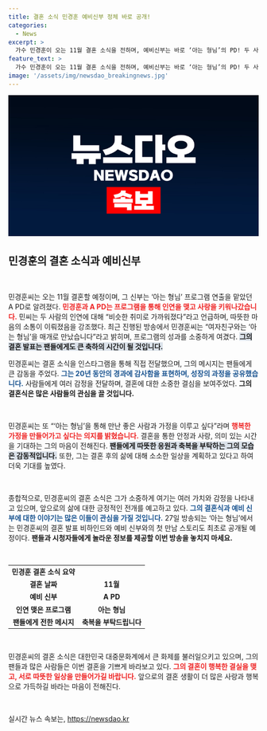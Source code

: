 ```yaml
---
title: 결혼 소식 민경훈 예비신부 정체 바로 공개!
categories:
  - News
excerpt: >
  가수 민경훈이 오는 11월 결혼 소식을 전하며, 예비신부는 바로 ‘아는 형님’의 PD! 두 사람의 특별한 인연과 결혼 비하인드는 방송을 통해 최초 공개됩니다.
feature_text: >
  가수 민경훈이 오는 11월 결혼 소식을 전하며, 예비신부는 바로 ‘아는 형님’의 PD! 두 사람의 특별한 인연과 결혼 비하인드는 방송을 통해 최초 공개됩니다.
image: '/assets/img/newsdao_breakingnews.jpg'
---
```


<p><img src="/assets/img/newsdao_breakingnews.jpg" alt="firstkoreanews 속보" /></p>

<h2 data-ke-size="size26">민경훈의 결혼 소식과 예비신부</h2>

<p data-ke-size="size16">&nbsp;</p>

<p>민경훈씨는 오는 11월 결혼할 예정이며, 그 신부는 ‘아는 형님’ 프로그램 연출을 맡았던 A PD로 알려졌다. <b><span style="color: #ee2323;">민경훈과 A PD는 프로그램을 통해 인연을 맺고 사랑을 키워나갔습니다.</span></b> 민씨는 두 사람의 인연에 대해 “비슷한 취미로 가까워졌다”라고 언급하며, 따뜻한 마음의 소통이 이뤄졌음을 강조했다. 최근 진행된 방송에서 민경훈씨는 “여자친구와는 ‘아는 형님’을 매개로 만났습니다”라고 밝히며, 프로그램의 성과를 소중하게 여겼다. <b><span style="background-color: #21538527;">그의 결혼 발표는 팬들에게도 큰 축하의 시간이 될 것입니다.</span></b></p>

<p>민경훈씨는 결혼 소식을 인스타그램을 통해 직접 전달했으며, 그의 메시지는 팬들에게 큰 감동을 주었다. <b><span style="color: #1a5490;">그는 20년 동안의 경과에 감사함을 표현하며, 성장의 과정을 공유했습니다.</span></b> 사람들에게 여러 감정을 전달하며, 결혼에 대한 소중한 결심을 보여주었다. <b>그의 결혼식은 많은 사람들의 관심을 끌 것입니다.</b> </p>

<p data-ke-size="size16">&nbsp;</p>

<p>민경훈씨는 또 “‘아는 형님’을 통해 만난 좋은 사람과 가정을 이루고 싶다”라며 <b><span style="color: #ee2323;">행복한 가정을 만들어가고 싶다는 의지를 밝혔습니다.</span></b> 결혼을 통한 안정과 사랑, 의미 있는 시간을 기대하는 그의 마음이 전해진다. <b><span style="background-color: #21538527;">팬들에게 따뜻한 응원과 축복을 부탁하는 그의 모습은 감동적입니다.</span></b> 또한, 그는 결혼 후의 삶에 대해 소소한 일상을 계획하고 있다고 하여 더욱 기대를 높였다.</p>

<p data-ke-size="size16">&nbsp;</p>

<p>종합적으로, 민경훈씨의 결혼 소식은 그가 소중하게 여기는 여러 가치와 감정을 나타내고 있으며, 앞으로의 삶에 대한 긍정적인 전개를 예고하고 있다. <b><span style="color: #1a5490;">그의 결혼식과 예비 신부에 대한 이야기는 많은 이들이 관심을 가질 것입니다.</span></b> 27일 방송되는 ‘아는 형님’에서는 민경훈씨의 결혼 발표 비하인드와 예비 신부와의 첫 만남 스토리도 최초로 공개될 예정이다. <b>팬들과 시청자들에게 놀라운 정보를 제공할 이번 방송을 놓치지 마세요.</b> </p>

<p data-ke-size="size16">&nbsp;</p>

<table>
<tr>
<td style="text-align: center; height: 17px;"><b>민경훈 결혼 소식 요약</b></td>
</tr>
<tr>
<td style="text-align: center; height: 17px;"><b>결혼 날짜</b></td>
<td style="text-align: center; height: 17px;"><b>11월</b></td>
</tr>
<tr>
<td style="text-align: center; height: 17px;"><b>예비 신부</b></td>
<td style="text-align: center; height: 17px;"><b>A PD</b></td>
</tr>
<tr>
<td style="text-align: center; height: 17px;"><b>인연 맺은 프로그램</b></td>
<td style="text-align: center; height: 17px;"><b>아는 형님</b></td>
</tr>
<tr>
<td style="text-align: center; height: 17px;"><b>팬들에게 전한 메시지</b></td>
<td style="text-align: center; height: 17px;"><b>축복을 부탁드립니다</b></td>
</tr>
</table>

<p data-ke-size="size16">&nbsp;</p>

<p>민경훈씨의 결혼 소식은 대한민국 대중문화계에서 큰 화제를 불러일으키고 있으며, 그의 팬들과 많은 사람들은 이번 결혼을 기쁘게 바라보고 있다. <b><span style="color: #ee2323;">그의 결혼이 행복한 결실을 맺고, 서로 따뜻한 일상을 만들어가길 바랍니다.</span></b> 앞으로의 결혼 생활이 더 많은 사랑과 행복으로 가득하길 바라는 마음이 전해진다.</p>

<p data-ke-size="size16">&nbsp;</p>
실시간 뉴스 속보는, <a href="https://newsdao.kr" rel="dofollow">https://newsdao.kr</a>


